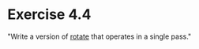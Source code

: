 # Exercise 4.4
"Write a version of [rotate](https://github.com/adonovan/gopl.io/blob/b725d6015f980e94734da37e35ba0d943fc7532f/ch4/rev/main.go#L26) that operates in a single pass."
